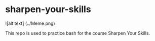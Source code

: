 # sharpen-your-skills

![alt text] (../Meme.png)

This repo is used to practice bash for the course Sharpen Your Skills.
